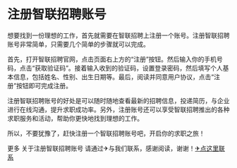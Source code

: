 # 注册智联招聘账号

想要找到一份理想的工作，首先就需要在智联招聘上注册一个账号。注册智联招聘账号非常简单，只需要几个简单的步骤就可以完成。

首先，打开智联招聘官网，点击页面右上方的“注册”按钮。然后输入你的手机号码，点击“获取验证码”。接着输入收到的验证码，设置登录密码，然后填写个人基本信息，包括姓名、性别、出生日期等。最后，阅读并同意用户协议，点击“注册”按钮即可完成注册。

注册智联招聘账号的好处是可以随时随地查看最新的招聘信息，投递简历，与企业进行在线沟通，提升求职成功率。另外，注册账号还可以享受智联招聘推出的各种求职服务和活动，帮助你更快地找到理想的工作。

所以，不要犹豫了，赶快注册一个智联招聘账号吧，开启你的求职之旅！

更多 关于注册智联招聘账号 请通过✈与我们联系，感谢阅读，谢谢！[✈点这里联系](https://d.k02.cc)